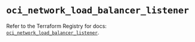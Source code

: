 # `oci_network_load_balancer_listener`

Refer to the Terraform Registry for docs: [`oci_network_load_balancer_listener`](https://registry.terraform.io/providers/oracle/oci/6.18.0/docs/resources/network_load_balancer_listener).

